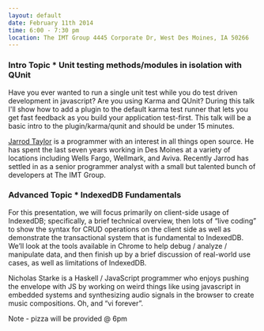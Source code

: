 ```yaml
---
layout: default
date: February 11th 2014
time: 6:00 - 7:30 pm
location: The IMT Group 4445 Corporate Dr, West Des Moines, IA 50266
---
```

### Intro Topic * Unit testing methods/modules in isolation with QUnit

Have you ever wanted to run a single unit test while you do test driven development in javascript? Are you using Karma and QUnit? During this talk I'll show how to add a plugin to the default karma test runner that lets you get fast feedback as you build your application test-first. This talk will be a basic intro to the plugin/karma/qunit and should be under 15 minutes.

[Jarrod Taylor](https://github.com/JarrodCTaylor) is a programmer with an interest in all things open source. He has spent the last seven years working in Des Moines at a variety of locations including Wells Fargo, Wellmark, and Aviva. Recently Jarrod has settled in as a senior programmer analyst with a small but talented bunch of developers at The IMT Group.

### Advanced Topic * IndexedDB Fundamentals

For this presentation, we will focus primarily on client-side usage of IndexedDB; specifically, a brief technical overview, then lots of “live coding” to show the syntax for CRUD operations on the client side as well as demonstrate the transactional system that is fundamental to IndexedDB.  We’ll look at the tools available in Chrome to help debug / analyze / manipulate data, and then finish up by a brief discussion of real-world use cases, as well as limitations of IndexedDB.

Nicholas Starke is a Haskell / JavaScript programmer who enjoys pushing the envelope with JS by working on weird things like using javascript in embedded systems and synthesizing audio signals in the browser to create music compositions. Oh, and “vi forever”.

Note - pizza will be provided @ 6pm
